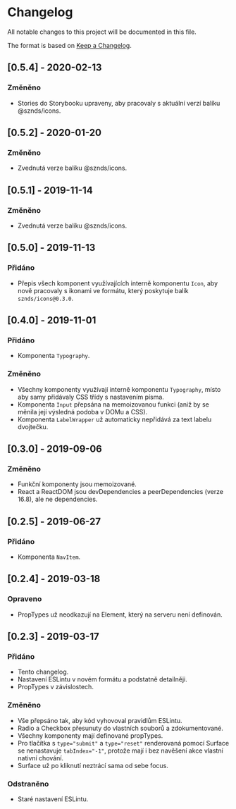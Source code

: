 # Changelog
All notable changes to this project will be documented in this file.

The format is based on [Keep a Changelog](https://keepachangelog.com/en/1.0.0/).

## [0.5.4] - 2020-02-13
### Změněno
- Stories do Storybooku upraveny, aby pracovaly s aktuální verzí balíku @sznds/icons.

## [0.5.2] - 2020-01-20
### Změněno
- Zvednutá verze balíku @sznds/icons.

## [0.5.1] - 2019-11-14
### Změněno
- Zvednutá verze balíku @sznds/icons.

## [0.5.0] - 2019-11-13
### Přidáno
- Přepis všech komponent využívajících interně komponentu `Icon`, aby nově pracovaly s ikonami ve formátu, který poskytuje balík `sznds/icons@0.3.0`.

## [0.4.0] - 2019-11-01
### Přidáno
- Komponenta `Typography`.

### Změněno
- Všechny komponenty využívají interně komponentu `Typography`, místo aby samy přidávaly CSS třídy s nastavením písma.
- Komponenta `Input` přepsána na memoizovanou funkci (aniž by se měnila její výsledná podoba v DOMu a CSS).
- Komponenta `LabelWrapper` už automaticky nepřidává za text labelu dvojtečku.

## [0.3.0] - 2019-09-06
### Změněno
- Funkční komponenty jsou memoizované.
- React a ReactDOM jsou devDependencies a peerDependencies (verze 16.8), ale ne dependencies.

## [0.2.5] - 2019-06-27
### Přidáno
- Komponenta `NavItem`.

## [0.2.4] - 2019-03-18
### Opraveno
- PropTypes už neodkazují na Element, který na serveru není definován.

## [0.2.3] - 2019-03-17
### Přidáno
- Tento changelog.
- Nastavení ESLintu v novém formátu a podstatně detailněji.
- PropTypes v závislostech.

### Změněno
- Vše přepsáno tak, aby kód vyhovoval pravidlům ESLintu.
- Radio a Checkbox přesunuty do vlastních souborů a zdokumentované.
- Všechny komponenty mají definované propTypes.
- Pro tlačítka s `type="submit"` a `type="reset"` renderovaná pomocí Surface se nenastavuje `tabIndex="-1"`, protože mají i bez navěšení akce vlastní nativní chování.
- Surface už po kliknutí neztrácí sama od sebe focus.

### Odstraněno
- Staré nastavení ESLintu.
